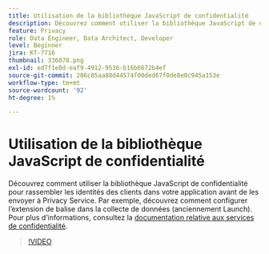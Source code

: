 ```yaml
---
title: Utilisation de la bibliothèque JavaScript de confidentialité
description: Découvrez comment utiliser la bibliothèque JavaScript de confidentialité pour rassembler les identités des clients dans votre application avant de les envoyer à Privacy Service. Par exemple, découvrez comment configurer l’extension de balise dans la collecte de données (anciennement Launch).
feature: Privacy
role: Data Engineer, Data Architect, Developer
level: Beginner
jira: KT-7716
thumbnail: 336078.png
exl-id: ed7f1e0d-eaf9-4912-9536-b16b6672b4ef
source-git-commit: 286c85aa88d44574f00ded67f0de8e0c945a153e
workflow-type: tm+mt
source-wordcount: '92'
ht-degree: 1%

---
```



# Utilisation de la bibliothèque JavaScript de confidentialité

Découvrez comment utiliser la bibliothèque JavaScript de confidentialité pour rassembler les identités des clients dans votre application avant de les envoyer à Privacy Service. Par exemple, découvrez comment configurer l’extension de balise dans la collecte de données (anciennement Launch). Pour plus d’informations, consultez la [documentation relative aux services de confidentialité](https://experienceleague.adobe.com/docs/experience-platform/privacy/home.html?lang=fr).

>[!VIDEO](https://video.tv.adobe.com/v/336078?learn=on&enablevpops)
